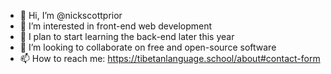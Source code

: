 - 👋 Hi, I’m @nickscottprior
- 👀 I’m interested in front-end web development
- 🌱 I plan to start learning the back-end later this year
- 💞️ I’m looking to collaborate on free and open-source software
- 📫 How to reach me: https://tibetanlanguage.school/about#contact-form

<!---
nickscottprior/nickscottprior is a ✨ special ✨ repository because its `README.md` (this file) appears on your GitHub profile.
You can click the Preview link to take a look at your changes.
--->
